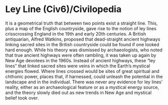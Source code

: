 # Ley Line (Civ6)/Civilopedia

It is a geometrical truth that between two points exist a straight line. This, plus a map of the English countryside, gave rise to the notion of ley lines crisscrossing England in the 19th and early 20th centuries. A British antiquarian, Alfred Watkins, proposed that dead-straight ancient highways linking sacred sites in the British countryside could be found if one looked hard enough. While his theory was dismissed by archaeologists, who noted that true ancient highways were often rambling, it was taken up again by New Age devotees in the 1960s. Instead of ancient highways, these “ley lines” that linked sacred sites were veins in which the Earth’s mystical energies flowed. Where lines crossed would be sites of great spiritual and chthonic power, places that, if harnessed, could unleash the potential in the landscape and in the individual. There was never any evidence for ley lines’ reality, either as an archaeological feature or as a mystical energy source, and the theory slowly died out as new trends in New Age and mystical belief took over.